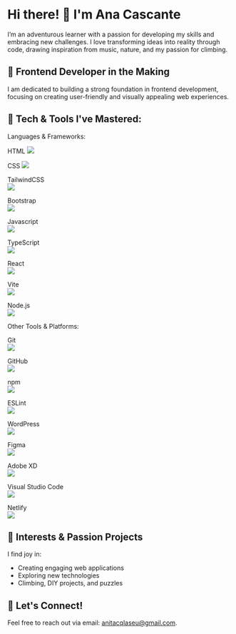 # Hi there! 👋 I'm Ana Cascante

I’m an adventurous learner with a passion for developing my skills and embracing new challenges. I love transforming ideas into reality through code, drawing inspiration from music, nature, and my passion for climbing.

## 🌱 Frontend Developer in the Making
I am dedicated to building a strong foundation in frontend development, focusing on creating user-friendly and visually appealing web experiences.

## 🔧 Tech & Tools I've Mastered:
<!-- Icons for each tool, you can find relevant icons on platforms like [Simple Icons](https://simpleicons.org/) -->
Languages & Frameworks:

HTML 
            <img src="https://cdn.jsdelivr.net/gh/devicons/devicon@latest/icons/html5/html5-original-wordmark.svg" />
          
CSS 
            <img src="https://cdn.jsdelivr.net/gh/devicons/devicon@latest/icons/css3/css3-original-wordmark.svg" />
          
TailwindCSS  
            <img src="https://cdn.jsdelivr.net/gh/devicons/devicon@latest/icons/tailwindcss/tailwindcss-original-wordmark.svg" />
          
Bootstrap  
            <img src="https://cdn.jsdelivr.net/gh/devicons/devicon@latest/icons/tailwindcss/tailwindcss-original-wordmark.svg" />
          
Javascript  
            <img src="https://cdn.jsdelivr.net/gh/devicons/devicon@latest/icons/javascript/javascript-original.svg" />
          
TypeScript  
            <img src="https://cdn.jsdelivr.net/gh/devicons/devicon@latest/icons/javascript/javascript-original.svg" />
          
React   
            <img src="https://cdn.jsdelivr.net/gh/devicons/devicon@latest/icons/react/react-original.svg" />
          
Vite   
            <img src="https://cdn.jsdelivr.net/gh/devicons/devicon@latest/icons/vitejs/vitejs-original.svg" />
           
Node.js   
            <img src="https://cdn.jsdelivr.net/gh/devicons/devicon@latest/icons/nodejs/nodejs-original.svg" />
          




Other Tools & Platforms:

Git    
            <img src="https://cdn.jsdelivr.net/gh/devicons/devicon@latest/icons/git/git-original-wordmark.svg" />
          
GitHub  
            <img src="https://cdn.jsdelivr.net/gh/devicons/devicon@latest/icons/github/github-original-wordmark.svg" />
          
npm   
            <img src="https://cdn.jsdelivr.net/gh/devicons/devicon@latest/icons/npm/npm-original-wordmark.svg" />
          
ESLint   
            <img src="https://cdn.jsdelivr.net/gh/devicons/devicon@latest/icons/npm/npm-original-wordmark.svg" />
          
WordPress   
            <img src="https://cdn.jsdelivr.net/gh/devicons/devicon@latest/icons/wordpress/wordpress-plain-wordmark.svg" />
          
Figma   
            <img src="https://cdn.jsdelivr.net/gh/devicons/devicon@latest/icons/figma/figma-original.svg" />
          
Adobe XD   
            <img src="https://cdn.jsdelivr.net/gh/devicons/devicon@latest/icons/figma/figma-original.svg" />
          
Visual Studio Code  
            <img src="https://cdn.jsdelivr.net/gh/devicons/devicon@latest/icons/figma/figma-original.svg" />
          
Netlify   
            <img src="https://cdn.jsdelivr.net/gh/devicons/devicon@latest/icons/netlify/netlify-original.svg" />
          





## 👀 Interests & Passion Projects
I find joy in:

* Creating engaging web applications
* Exploring new technologies
* Climbing, DIY projects, and puzzles

## 💬 Let's Connect!
Feel free to reach out via email: anitacqlaseu@gmail.com.

<!---
AnaCascante/AnaCascante is a ✨ special ✨ repository because its `README.md` (this file) appears on your GitHub profile.
You can click the Preview link to take a look at your changes.
--->
